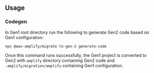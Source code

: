 ## Usage

### Codegen

In Gen1 root directory run the following to generate Gen2 code based on Gen1 configuration:

`npx @aws-amplify/migrate to-gen-2 generate-code`

Once this command runs successfully, the Gen1 project is converted to Gen2 with `amplify` directory containing Gen2 code and `.amplify/migration/amplify` containing Gen1 configuration.


